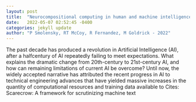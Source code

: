 ```yaml
---
layout: post
title:  "Neurocompositional computing in human and machine intelligence: A tutorial"
date:   2022-05-07 02:52:45 -0400
categories: jekyll update
author: "P Smolensky, RT McCoy, R Fernandez, M Goldrick - 2022"
---
```

The past decade has produced a revolution in Artificial Intelligence (AI), after a halfcentury of AI repeatedly failing to meet expectations. What explains the dramatic change from 20th-century to 21st-century AI, and how can remaining limitations of current AI be overcome? Until now, the widely accepted narrative has attributed the recent progress in AI to technical engineering advances that have yielded massive increases in the quantity of computational resources and training data available to Cites: Scarecrow: A framework for scrutinizing machine text
